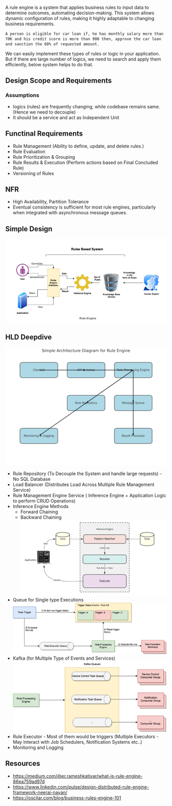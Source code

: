 A rule engine is a system that applies business rules to input data to determine outcomes, automating decision-making. This system allows dynamic configuration of rules, making it highly adaptable to changing business requirements.

```
A person is eligible for car loan if, he has monthly salary more than 70K and his credit score is more than 900 then, approve the car loan and sanction the 60% of requested amount.
```
We can easily implement these types of rules or logic in your application. But if there are large number of logics, we need to search and apply them efficiently, below system helps to do that.

## Design Scope and Requirements

### Assumptions
- logics (rules) are frequently changing, while codebase remains same. (Hence we need to decouple)
- It should be a service and act as Independent Unit

## Functinal Requirements
- Rule Management (Ability to define, update, and delete rules.)
- Rule Evaluation
- Rule Prioritization & Grouping 
- Rule Results & Execution (Perform actions based on Final Concluded Rule)
- Versioning of Rules

## NFR
- High Availability, Partition Tolerance
- Eventual consistency is sufficient for most rule engines, particularly when integrated with asynchronous message queues.

## Simple Design

![](Images/RuleEngine/SimpleDesign.png)

## HLD Deepdive
![](Images/RuleEngine/Output.png)
- Rule Repository (To Decouple the System and handle large requests) - No SQL Database
- Load Balancer (Distributes Load Across Multiple Rule Management Service)
- Rule Management Engine Service ( Inference Engine + Application Logic to perform CRUD Operations)
- Inference Engine Methods
    - Forward Chaining
    - Backward Chaining
![](Images/RuleEngine/InferenceEngine.png)
- Queue for Single type Executions
![](Images/RuleEngine/Queue.png)
- Kafka (for Multiple Type of Events and Services)
![](Images/RuleEngine/Kafka.png)
- Rule Executor - Most of them would be triggers (Multiple Executors - May Interact with Job Schedulers, Notification Systems etc..) 
- Monitoring and Logging

## Resources

- https://medium.com/@er.rameshkatiyar/what-is-rule-engine-86ea759ad97d
- https://www.linkedin.com/pulse/design-distributed-rule-engine-framework-neeraj-nayan/
- https://oscilar.com/blog/business-rules-engine-101